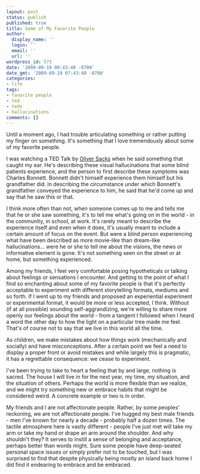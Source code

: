 ```yaml
---
layout: post
status: publish
published: true
title: Some of My Favorite People
author:
  display_name: ''
  login: ''
  email: ''
  url: ''
wordpress_id: 573
date: '2009-09-19 00:43:40 -0700'
date_gmt: '2009-09-19 07:43:40 -0700'
categories:
- life
tags:
- favorite people
- ted
- tedx
- hallucinations
comments: []
---
```

Until a moment ago, I had trouble articulating something or rather putting my finger on something.  It's something that I love tremendously about some of my favorite people.

I was watching a TED Talk by [Oliver Sacks](http://www.ted.com/talks/oliver_sacks_what_hallucination_reveals_about_our_minds.html) when he said something that caught my ear. He's describing these visual hallucinations that some blind patients experience, and the person to first describe these symptoms was Charles Bonnett.  Bonnett didn't himself experience them himself but his grandfather did.  In describing the circumstance under which Bonnett's grandfather conveyed the experience to him, he said that he'd come up and say that he saw this or that.

I think more often than not, when someone comes up to me and tells me that he or she saw something, it's to tell me what's going on in the world - in the community, in school, at work.  It's rarely meant to describe the experience itself and even when it does, it's usually meant to include a certain amount of focus on the event.  But were a blind person experiencing what have been described as more movie-like than dream-like hallucinations... were he or she to tell me about the visions, the news or informative element is gone.  It's not something seen on the street or at home, but something experienced.

Among my friends, I feel very comfortable posing hypotheticals or talking about feelings or sensations I encounter.  And getting to the point of what I find so enchanting about some of my favorite people is that it's perfectly acceptable to experiment with different storytelling formats, mediums and so forth. If I went up to my friends and proposed an experiential experiment or experimental format, it would be more or less accepted, I think.  Without (if at all possible) sounding self-aggrandizing, we're willing to share more openly our feelings about the world - from a tangent I followed when I heard a word the other day to how the light on a particular tree made me feel.  That's of course not to say that we live in this world all the time.

As children, we make mistakes about how things work (mechanically and socially) and have misconceptions. After a certain point we feel a need to display a proper front or avoid mistakes and while largely this is pragmatic, it has a regrettable consequence: we cease to experiment.

I've been trying to take to heart a feeling that by and large, nothing is sacred.  The house I will live in for the next year, my time, my situation, and the situation of others.  Perhaps the world is more flexible than we realize, and we might try something new or embrace habits that might be considered weird.  A concrete example or two is in order.

My friends and I are not affectionate people. Rather, by some peoples' reckoning, we are not affectionate people. I've hugged my best male friends - men I've known for nearly a decade - probably half a dozen times.  The tactile atmosphere here is vastly different - people I've just met will take my arm or take my hand or drape an arm around the shoulder.  And why shouldn't they?  It serves to instill a sense of belonging and acceptance, perhaps better than words might.  Sure some people have deep-seated personal space issues or simply prefer not to be touched, but I was surprised to find that despite physically being mostly an island back home I did find it endearing to embrace and be embraced.
